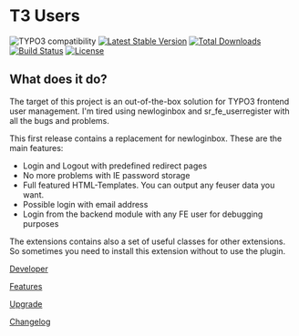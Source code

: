 T3 Users
=======


![TYPO3 compatibility](https://img.shields.io/badge/TYPO3-10.4%20%7C%2011.5-orange?maxAge=3600&style=flat-square&logo=typo3)
[![Latest Stable Version](https://img.shields.io/packagist/v/dmk/t3users.svg?maxAge=3600&style=flat-square&logo=composer)](https://packagist.org/packages/dmk/t3users)
[![Total Downloads](https://img.shields.io/packagist/dt/dmk/t3users.svg?maxAge=3600&style=flat-square)](https://packagist.org/packages/dmk/t3users)
[![Build Status](https://img.shields.io/github/workflow/status/DMKEBUSINESSGMBH/typo3-t3users/PHP-CI.svg?maxAge=3600&style=flat-square&logo=github-actions)](https://github.com/DMKEBUSINESSGMBH/typo3-t3users/actions?query=workflow%3APHP-CI)
[![License](https://img.shields.io/packagist/l/dmk/t3users.svg?maxAge=3600&style=flat-square&logo=gnu)](https://packagist.org/packages/dmk/t3users)

What does it do?
----------------

The target of this project is an out-of-the-box solution for TYPO3 frontend user management. I'm tired using newloginbox and sr\_fe\_userregister with all the bugs and problems.

This first release contains a replacement for newloginbox. These are the main features:

-   Login and Logout with predefined redirect pages
-   No more problems with IE password storage
-   Full featured HTML-Templates. You can output any feuser data you want.
-   Possible login with email address
-   Login from the backend module with any FE user for debugging purposes

The extensions contains also a set of useful classes for other extensions. So sometimes you need to install this extension without to use the plugin.


[Developer](Documentation/Developer/Index.md)

[Features](Documentation/Features/Index.md)

[Upgrade](Documentation/Upgrade/Index.md)

[Changelog](Documentation/Changelog.md)
